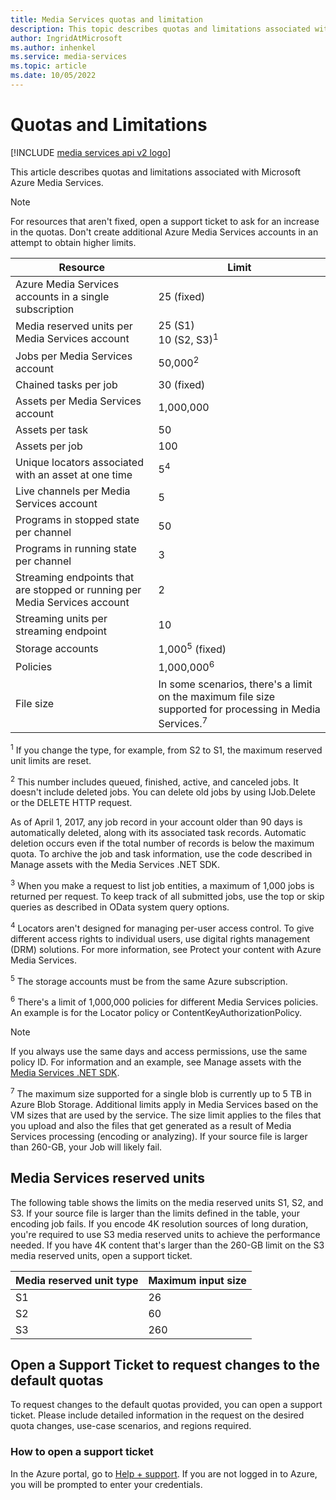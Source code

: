 ```yaml
---
title: Media Services quotas and limitation
description: This topic describes quotas and limitations associated with Microsoft Azure Media Services.
author: IngridAtMicrosoft
ms.author: inhenkel
ms.service: media-services
ms.topic: article
ms.date: 10/05/2022
---
```


# Quotas and Limitations

[!INCLUDE [media services api v2 logo](./includes/v2-hr.md)]

This article describes quotas and limitations associated with Microsoft Azure Media Services.

> [!NOTE]
> For resources that aren't fixed, open a support ticket to ask for an increase in the quotas. Don't create additional Azure Media Services accounts in an attempt to obtain higher limits.

| Resource | Limit |
| -------- | ----- |
| Azure Media Services accounts in a single subscription | 25 (fixed) |
| Media reserved units per Media Services account | 25 (S1)<br/>10 (S2, S3)<sup>1</sup> |
| Jobs per Media Services account | 50,000<sup>2</sup> |
| Chained tasks per job | 30 (fixed) |
| Assets per Media Services account | 1,000,000 |
| Assets per task | 50 |
| Assets per job | 100 |
| Unique locators associated with an asset at one time | 5<sup>4</sup> |
| Live channels per Media Services account | 5 |
| Programs in stopped state per channel | 50 |
| Programs in running state per channel | 3 |
| Streaming endpoints that are stopped or running per Media Services account | 2 |
| Streaming units per streaming endpoint | 10 |
| Storage accounts | 1,000<sup>5</sup> (fixed) |
| Policies | 1,000,000<sup>6</sup> |
| File size | In some scenarios, there's a limit on the maximum file size supported for processing in Media Services.<sup>7</sup> |

<sup>1</sup> If you change the type, for example, from S2 to S1, the maximum reserved unit limits are reset.

<sup>2</sup> This number includes queued, finished, active, and canceled jobs. It doesn't include deleted jobs. You can delete old jobs by using IJob.Delete or the DELETE HTTP request.

As of April 1, 2017, any job record in your account older than 90 days is automatically deleted, along with its associated task records. Automatic deletion occurs even if the total number of records is below the maximum quota. To archive the job and task information, use the code described in Manage assets with the Media Services .NET SDK.

<sup>3</sup> When you make a request to list job entities, a maximum of 1,000 jobs is returned per request. To keep track of all submitted jobs, use the top or skip queries as described in OData system query options.

<sup>4</sup> Locators aren't designed for managing per-user access control. To give different access rights to individual users, use digital rights management (DRM) solutions. For more information, see Protect your content with Azure Media Services.

<sup>5</sup> The storage accounts must be from the same Azure subscription.

<sup>6</sup> There's a limit of 1,000,000 policies for different Media Services policies. An example is for the Locator policy or ContentKeyAuthorizationPolicy.

> [!NOTE]
> If you always use the same days and access permissions, use the same policy ID. For information and an example, see Manage assets with the [Media Services .NET SDK](/azure/media-services/previous/media-services-dotnet-manage-entities#limit-access-policies).

<sup>7</sup> The maximum size supported for a single blob is currently up to 5 TB in Azure Blob Storage. Additional limits apply in Media Services based on the VM sizes that are used by the service. The size limit applies to the files that you upload and also the files that get generated as a result of Media Services processing (encoding or analyzing). If your source file is larger than 260-GB, your Job will likely fail.

## Media Services reserved units

The following table shows the limits on the media reserved units S1, S2, and S3. If your source file is larger than the limits defined in the table, your encoding job fails. If you encode 4K resolution sources of long duration, you're required to use S3 media reserved units to achieve the performance needed. If you have 4K content that's larger than the 260-GB limit on the S3 media reserved units, open a support ticket.

| Media reserved unit type | Maximum input size |
| ------------------------ | ------------------ |
| S1 | 26 |
| S2 | 60 |
| S3 | 260 |

## Open a Support Ticket to request changes to the default quotas
To request changes to the default quotas provided, you can open a support ticket. Please include detailed information in the request on the desired quota changes, use-case scenarios, and regions required.

### How to open a support ticket
In the Azure portal, go to [Help + support](https://portal.azure.com/#blade/Microsoft_Azure_Support/HelpAndSupportBlade/newsupportrequest). If you are not logged in to Azure, you will be prompted to enter your credentials.

